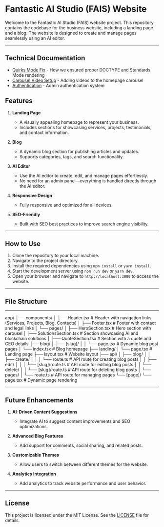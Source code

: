 # Fantastic AI Studio (FAIS) Website

Welcome to the Fantastic AI Studio (FAIS) website project. This repository contains the codebase for the business website, including a landing page and a blog. The website is designed to create and manage pages seamlessly using an AI editor.

---

## Technical Documentation

- [Quirks Mode Fix](./docs/quirks-mode-fix.md) - How we ensured proper DOCTYPE and Standards Mode rendering
- [Carousel Video Setup](./docs/carousel-video-setup.md) - Adding videos to the homepage carousel
- [Authentication](./docs/authentication.md) - Admin authentication system

## Features

1. **Landing Page**
   - A visually appealing homepage to represent your business.
   - Includes sections for showcasing services, projects, testimonials, and contact information.

2. **Blog**
   - A dynamic blog section for publishing articles and updates.
   - Supports categories, tags, and search functionality.

3. **AI Editor**
   - Use the AI editor to create, edit, and manage pages effortlessly.
   - No need for an admin panel—everything is handled directly through the AI editor.

4. **Responsive Design**
   - Fully responsive and optimized for all devices.

5. **SEO-Friendly**
   - Built with SEO best practices to improve search engine visibility.

---

## How to Use

1. Clone the repository to your local machine.
2. Navigate to the project directory.
3. Install the required dependencies using `npm install` or `yarn install`.
4. Start the development server using `npm run dev` or `yarn dev`.
5. Open your browser and navigate to `http://localhost:3000` to access the website.

---

## File Structure

---

app/
├── components/
│   ├── Header.tsx              # Header with navigation links (Services, Projects, Blog, Contacts)
│   ├── Footer.tsx              # Footer with contact and legal links
│   └── pages/
│       ├── HeroSection.tsx     # Hero section with carousel
│       ├── SolutionsSection.tsx # Section showcasing AI and blockchain solutions
│       ├── QuoteSection.tsx    # Section with a quote and CEO details
├── blog/
│   ├── [slug]/
│   │   └── page.tsx            # Dynamic blog post pages
│   └── index.tsx               # Blog homepage
├── landing/
│   └── page.tsx                # Landing page
├── layout.tsx                  # Website layout
├── api/
│   ├── blog/
│   │   ├── create/
│   │   │   └── route.ts        # API route for creating blog posts
│   │   ├── edit/
│   │   │   └── [slug]/route.ts # API route for editing blog posts
│   │   └── delete/
│   │       └── [slug]/route.ts # API route for deleting blog posts
│   └── pages/
│       └── route.ts            # API route for managing pages
└── [page]/
    └── page.tsx                # Dynamic page rendering
  
---

## Future Enhancements

1. **AI-Driven Content Suggestions**
   - Integrate AI to suggest content improvements and SEO optimizations.

2. **Advanced Blog Features**
   - Add support for comments, social sharing, and related posts.

3. **Customizable Themes**
   - Allow users to switch between different themes for the website.

4. **Analytics Integration**
   - Add analytics to track website performance and user behavior.

---

## License

This project is licensed under the MIT License. See the [LICENSE](LICENSE) file for details.
